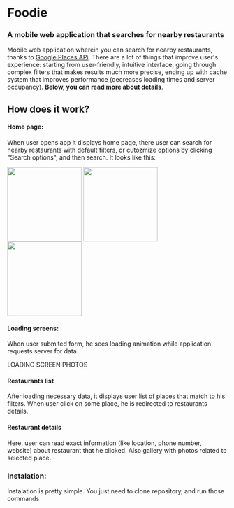 # Foodie
### A mobile web application that searches for nearby restaurants

Mobile web application wherein you can search for nearby restaurants, thanks to [Google Places APi](https://developers.google.com/places/web-service/intro). 
There are a lot of things that improve user's experience: starting from user-friendly, intuitive interface, going through complex filters that makes results much more precise, ending up with cache system that improves performance (decreases loading times and server occupancy). **Below, you can read more about details**.

  
## How does it work?    
    
   
#### Home page:

When user opens app it displays home page, there user can search for nearby restaurants with default filters, or cutozmize options by clicking "Search options", and then search. It looks like this:

<img align="center" width="170" height="auto" src="https://i.imgur.com/JqQEpiY.png">  <img align="center" width="170" height="auto" src="https://i.imgur.com/riMtnB8.png">  <img align="center" width="170" height="auto" src="https://i.imgur.com/Yq2h667.png">  
  
#### Loading screens:

When user submited form, he sees loading animation while application requests server for data.

LOADING SCREEN PHOTOS


#### Restaurants list

After loading necessary data, it displays user list of places that match to his filters.  When user click on some place, he is redirected to restaurants details.

#### Restaurant details

Here, user can read exact information (like location, phone number, website) about restaurant that he clicked. Also gallery with photos related to selected place. 



### Instalation:

Instalation is pretty simple. You just need to clone repository, and run those commands 
```  

```







